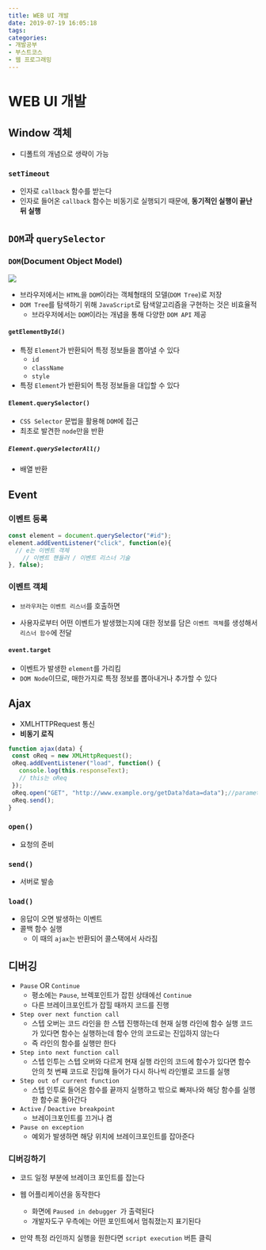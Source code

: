 ```yaml
---
title: WEB UI 개발
date: 2019-07-19 16:05:18
tags:
categories:
- 개발공부
- 부스트코스
- 웹 프로그래밍
---
```


# WEB UI 개발

## Window 객체

- 디폴트의 개념으로 생략이 가능

### `setTimeout`

- 인자로 `callback` 함수를 받는다
- 인자로 들어온 `callback` 함수는 비동기로 실행되기 때문에, **동기적인 실행이 끝난 뒤 실행**

## `DOM`과 `querySelector`

### `DOM`(Document Object Model)

![](https://cphinf.pstatic.net/mooc/20180126_280/1516956194218XFPk5_PNG/2-2-2_Dom_tree.png)

- 브라우저에서는 `HTML`을 `DOM`이라는 객체형태의 모델(`DOM Tree`)로 저장
- `DOM Tree`를 탐색하기 위해 `JavaScript`로 탐색알고리즘을 구현하는 것은 비효율적
  - 브라우저에서는 `DOM`이라는 개념을 통해 다양한 `DOM API` 제공

#### `getElementById()`

- 특정 `Element`가 반환되어 특정 정보들을 뽑아낼 수 있다
  - `id`
  - `className`
  - `style`
- 특정 `Element`가 반환되어 특정 정보들을 대입할 수 있다

#### `Element.querySelector()`

- `CSS Selector` 문법을 활용해 `DOM`에 접근
- 최초로 발견한 `node`만을 반환

##### `Element.querySelectorAll()`

- 배열 반환

## Event

### 이벤트 등록

```javascript
const element = document.querySelector("#id");
element.addEventListener("click", function(e){
  // e는 이벤트 객체
	// 이벤트 핸들러 / 이벤트 리스너 기술
}, false);
```

### 이벤트 객체

- `브라우저`는 `이벤트 리스너`를 호출하면

- 사용자로부터 어떤 이벤트가 발생했는지에 대한 정보를 담은 `이벤트 객체`를 생성해서 `리스너 함수`에 전달

#### `event.target`

- 이벤트가 발생한 `element`를 가리킴
- `DOM Node`이므로,  매한가지로 특정 정보를 뽑아내거나 추가할 수 있다

## Ajax

- XMLHTTPRequest 통신
- **비동기 로직**

```javascript
function ajax(data) {
 const oReq = new XMLHttpRequest();
 oReq.addEventListener("load", function() {
   console.log(this.responseText);
   // this는 oReq
 });    
 oReq.open("GET", "http://www.example.org/getData?data=data");//parameter를 붙여서 보낼수있음
 oReq.send();
}
```

### `open()`

- 요청의 준비

### `send()`

- 서버로 발송

### `load()`

- 응답이 오면 발생하는 이벤트
- 콜백 함수 실행
  - 이 때의 `ajax`는 반환되어 콜스택에서 사라짐

## 디버깅

- `Pause` OR `Continue`
  - 평소에는 `Pause`, 브렉포인트가 잡힌 상태에선 `Continue`
  - 다른 브레이크포인트가 잡힐 때까지 코드를 진행
- `Step over next function call` 
  - 스텝 오버는 코드 라인을 한 스탭 진행하는데 현재 실행 라인에 함수 실행 코드가 있다면 함수는 실행하는데 함수 안의 코드로는 진입하지 않는다
  - 즉 라인의 함수를 실행만 한다
- `Step into next function call`
  - 스텝 인투는 스텝 오버와 다르게 현재 실행 라인의 코드에 함수가 있다면 함수 안의 첫 번째 코드로 진입해 들어가 다시 하나씩 라인별로 코드를 실행
- `Step out of current function`
  - 스텝 인투로 들어온 함수를 끝까지 실행하고 밖으로 빠져나와 해당 함수를 실행한 함수로 돌아간다
- `Active` / `Deactive breakpoint` 
  - 브레이크포인트를 끄거나 켬
- `Pause on exception`
  - 예외가 발생하면 해당 위치에 브레이크포인트를 잡아준다

### 디버깅하기

- 코드 일정 부분에 브레이크 포인트를 잡는다
- 웹 어플리케이션을 동작한다
  - 화면에 `Paused in debugger	`가 출력된다
  - 개발자도구 우측에는 어떤 포인트에서 멈춰졌는지 표기된다

- 만약 특정 라인까지 실행을 원한다면 `script execution` 버튼 클릭